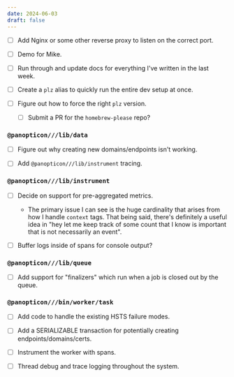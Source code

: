 ```yaml
---
date: 2024-06-03
draft: false
---
```


- [ ] Add Nginx or some other reverse proxy to listen on the correct port.

- [ ] Demo for Mike.

- [ ] Run through and update docs for everything I've written in the last week.

- [ ] Create a `plz` alias to quickly run the entire dev setup at once.

- [ ] Figure out how to force the right `plz` version.

  - [ ] Submit a PR for the `homebrew-please` repo?

### `@panopticon///lib/data`

- [ ] Figure out why creating new domains/endpoints isn't working.

- [ ] Add `@panopticon///lib/instrument` tracing.

### `@panopticon///lib/instrument`

- [ ] Decide on support for pre-aggregated metrics.

  - The primary issue I can see is the huge cardinality that arises from how I handle `context` tags. That being said, there's definitely a useful idea in "hey let me keep track of some count that I know is important that is not necessarily an event".

- [ ] Buffer logs inside of spans for console output?

### `@panopticon///lib/queue`

- [ ] Add support for "finalizers" which run when a job is closed out by the queue.

### `@panopticon///bin/worker/task`

- [ ] Add code to handle the existing HSTS failure modes.

- [ ] Add a SERIALIZABLE transaction for potentially creating endpoints/domains/certs.

- [ ] Instrument the worker with spans.

- [ ] Thread debug and trace logging throughout the system.
